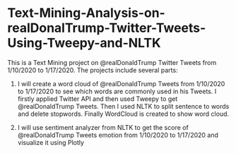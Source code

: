# Text-Mining-Analysis-on-realDonalTrump-Twitter-Tweets-Using-Tweepy-and-NLTK

This is a Text Mining project on @realDonaldTrump Twitter Tweets from 1/10/2020 to 1/17/2020. The projects include several parts:

1. I will create a word cloud of @realDonaldTrump Tweets from 1/10/2020 to 1/17/2020 to see which words are commonly used in his Tweets. I firstly applied Twitter API and then used Tweepy to get @realDonaldTrump Tweets. Then I used NLTK to split sentence to words and delete stopwords. Finally WordCloud is created to show word cloud. 

2. I will use sentiment analyzer from NLTK to get the score of @realDonaldTrump Tweets emotion from 1/10/2020 to 1/17/2020 and visualize it using Plotly 
